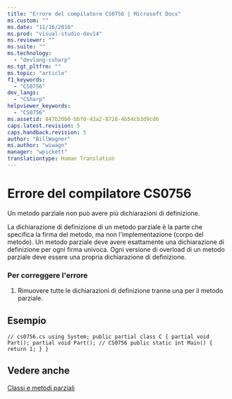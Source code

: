 ```yaml
---
title: "Errore del compilatore CS0756 | Microsoft Docs"
ms.custom: ""
ms.date: "11/16/2016"
ms.prod: "visual-studio-dev14"
ms.reviewer: ""
ms.suite: ""
ms.technology: 
  - "devlang-csharp"
ms.tgt_pltfrm: ""
ms.topic: "article"
f1_keywords: 
  - "CS0756"
dev_langs: 
  - "CSharp"
helpviewer_keywords: 
  - "CS0756"
ms.assetid: 847b20b0-bbf0-43a2-8728-4b54cb3d9cd6
caps.latest.revision: 5
caps.handback.revision: 5
author: "BillWagner"
ms.author: "wiwagn"
manager: "wpickett"
translationtype: Human Translation
---
```

# Errore del compilatore CS0756
Un metodo parziale non può avere più dichiarazioni di definizione.  
  
 La dichiarazione di definizione di un metodo parziale è la parte che specifica la firma del metodo, ma non l'implementazione \(corpo del metodo\). Un metodo parziale deve avere esattamente una dichiarazione di definizione per ogni firma univoca. Ogni versione di overload di un metodo parziale deve essere una propria dichiarazione di definizione.  
  
### Per correggere l'errore  
  
1.  Rimuovere tutte le dichiarazioni di definizione tranne una per il metodo parziale.  
  
## Esempio  
  
```  
// cs0756.cs using System; public partial class C { partial void Part(); partial void Part(); // CS0756 public static int Main() { return 1; } }  
```  
  
## Vedere anche  
 [Classi e metodi parziali](../../csharp/programming-guide/classes-and-structs/partial-classes-and-methods.md)